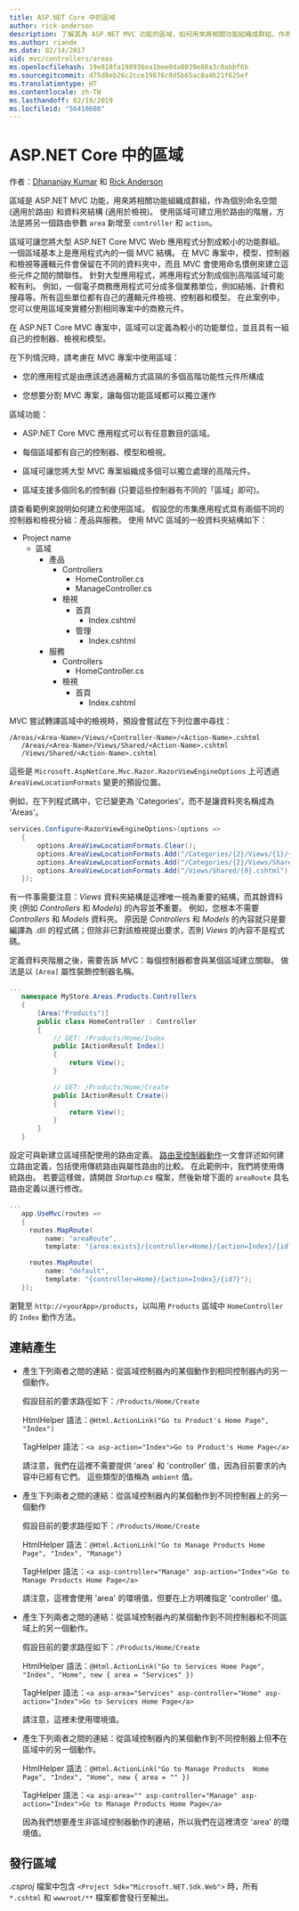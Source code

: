 ```yaml
---
title: ASP.NET Core 中的區域
author: rick-anderson
description: 了解其為 ASP.NET MVC 功能的區域，如何用來將相關功能組織成群組，作為個別命名空間 (適用於路由) 和資料夾結構 (適用於檢視)。
ms.author: riande
ms.date: 02/14/2017
uid: mvc/controllers/areas
ms.openlocfilehash: 19e818fa198936ea1bee0da8039e88a3c0abbf6b
ms.sourcegitcommit: d75d8eb26c2cce19876c8d5b65ac8a4b21f625ef
ms.translationtype: HT
ms.contentlocale: zh-TW
ms.lasthandoff: 02/19/2019
ms.locfileid: "56410608"
---
```

# <a name="areas-in-aspnet-core"></a>ASP.NET Core 中的區域

作者：[Dhananjay Kumar](https://twitter.com/debug_mode) 和 [Rick Anderson](https://twitter.com/RickAndMSFT)

區域是 ASP.NET MVC 功能，用來將相關功能組織成群組，作為個別命名空間 (適用於路由) 和資料夾結構 (適用於檢視)。 使用區域可建立用於路由的階層，方法是將另一個路由參數 `area` 新增至 `controller` 和 `action`。

區域可讓您將大型 ASP.NET Core MVC Web 應用程式分割成較小的功能群組。 一個區域基本上是應用程式內的一個 MVC 結構。 在 MVC 專案中，模型、控制器和檢視等邏輯元件會保留在不同的資料夾中，而且 MVC 會使用命名慣例來建立這些元件之間的關聯性。 針對大型應用程式，將應用程式分割成個別高階區域可能較有利。 例如，一個電子商務應用程式可分成多個業務單位，例如結帳、計費和搜尋等。所有這些單位都有自己的邏輯元件檢視、控制器和模型。 在此案例中，您可以使用區域來實體分割相同專案中的商務元件。

在 ASP.NET Core MVC 專案中，區域可以定義為較小的功能單位，並且具有一組自己的控制器、檢視和模型。

在下列情況時，請考慮在 MVC 專案中使用區域：

* 您的應用程式是由應該透過邏輯方式區隔的多個高階功能性元件所構成

* 您想要分割 MVC 專案，讓每個功能區域都可以獨立運作

區域功能：

* ASP.NET Core MVC 應用程式可以有任意數目的區域。

* 每個區域都有自己的控制器、模型和檢視。

* 區域可讓您將大型 MVC 專案組織成多個可以獨立處理的高階元件。

* 區域支援多個同名的控制器 (只要這些控制器有不同的「區域」即可)。

請查看範例來說明如何建立和使用區域。 假設您的市集應用程式具有兩個不同的控制器和檢視分組：產品與服務。 使用 MVC 區域的一般資料夾結構如下：

* Project name
  * 區域
    * 產品
      * Controllers
        * HomeController.cs
        * ManageController.cs
      * 檢視
        * 首頁
          * Index.cshtml
        * 管理
          * Index.cshtml
    * 服務
      * Controllers
        * HomeController.cs
      * 檢視
        * 首頁
          * Index.cshtml

MVC 嘗試轉譯區域中的檢視時，預設會嘗試在下列位置中尋找：

```text
/Areas/<Area-Name>/Views/<Controller-Name>/<Action-Name>.cshtml
   /Areas/<Area-Name>/Views/Shared/<Action-Name>.cshtml
   /Views/Shared/<Action-Name>.cshtml
   ```

這些是 `Microsoft.AspNetCore.Mvc.Razor.RazorViewEngineOptions` 上可透過 `AreaViewLocationFormats` 變更的預設位置。

例如，在下列程式碼中，它已變更為 'Categories'，而不是讓資料夾名稱成為 'Areas'。

```csharp
services.Configure<RazorViewEngineOptions>(options =>
   {
       options.AreaViewLocationFormats.Clear();
       options.AreaViewLocationFormats.Add("/Categories/{2}/Views/{1}/{0}.cshtml");
       options.AreaViewLocationFormats.Add("/Categories/{2}/Views/Shared/{0}.cshtml");
       options.AreaViewLocationFormats.Add("/Views/Shared/{0}.cshtml");
   });
   ```

有一件事需要注意：*Views* 資料夾結構是這裡唯一視為重要的結構，而其餘資料夾 (例如 *Controllers* 和 *Models*) 的內容並**不**重要。 例如，您根本不需要 *Controllers* 和 *Models* 資料夾。 原因是 *Controllers* 和 *Models* 的內容就只是要編譯為 .dll 的程式碼；但除非已對該檢視提出要求，否則 *Views* 的內容不是程式碼。

定義資料夾階層之後，需要告訴 MVC：每個控制器都會與某個區域建立關聯。 做法是以 `[Area]` 屬性裝飾控制器名稱。

```csharp
...
   namespace MyStore.Areas.Products.Controllers
   {
       [Area("Products")]
       public class HomeController : Controller
       {
           // GET: /Products/Home/Index
           public IActionResult Index()
           {
               return View();
           }

           // GET: /Products/Home/Create
           public IActionResult Create()
           {
               return View();
           }
       }
   }
   ```

設定可與新建立區域搭配使用的路由定義。 [路由至控制器動作](routing.md)一文會詳述如何建立路由定義，包括使用傳統路由與屬性路由的比較。 在此範例中，我們將使用傳統路由。 若要這樣做，請開啟 *Startup.cs* 檔案，然後新增下面的 `areaRoute` 具名路由定義以進行修改。

```csharp
...
   app.UseMvc(routes =>
   {
     routes.MapRoute(
         name: "areaRoute",
         template: "{area:exists}/{controller=Home}/{action=Index}/{id?}");

     routes.MapRoute(
         name: "default",
         template: "{controller=Home}/{action=Index}/{id?}");
   });
   ```

瀏覽至 `http://<yourApp>/products`，以叫用 `Products` 區域中 `HomeController` 的 `Index` 動作方法。

## <a name="link-generation"></a>連結產生

* 產生下列兩者之間的連結：從區域控制器內的某個動作到相同控制器內的另一個動作。

  假設目前的要求路徑如下：`/Products/Home/Create`

  HtmlHelper 語法：`@Html.ActionLink("Go to Product's Home Page", "Index")`

  TagHelper 語法：`<a asp-action="Index">Go to Product's Home Page</a>`

  請注意，我們在這裡不需要提供 'area' 和 'controller' 值，因為目前要求的內容中已經有它們。 這些類型的值稱為 `ambient` 值。

* 產生下列兩者之間的連結：從區域控制器內的某個動作到不同控制器上的另一個動作

  假設目前的要求路徑如下：`/Products/Home/Create`

  HtmlHelper 語法：`@Html.ActionLink("Go to Manage Products Home Page", "Index", "Manage")`

  TagHelper 語法：`<a asp-controller="Manage" asp-action="Index">Go to Manage Products Home Page</a>`

  請注意，這裡會使用 'area' 的環境值，但要在上方明確指定 'controller' 值。

* 產生下列兩者之間的連結：從區域控制器內的某個動作到不同控制器和不同區域上的另一個動作。

  假設目前的要求路徑如下：`/Products/Home/Create`

  HtmlHelper 語法：`@Html.ActionLink("Go to Services Home Page", "Index", "Home", new { area = "Services" })`

  TagHelper 語法：`<a asp-area="Services" asp-controller="Home" asp-action="Index">Go to Services Home Page</a>`

  請注意，這裡未使用環境值。

* 產生下列兩者之間的連結：從區域控制器內的某個動作到不同控制器上但**不**在區域中的另一個動作。

  HtmlHelper 語法：`@Html.ActionLink("Go to Manage Products  Home Page", "Index", "Home", new { area = "" })`

  TagHelper 語法：`<a asp-area="" asp-controller="Manage" asp-action="Index">Go to Manage Products Home Page</a>`

  因為我們想要產生非區域控制器動作的連結，所以我們在這裡清空 'area' 的環境值。

## <a name="publishing-areas"></a>發行區域

*.csproj* 檔案中包含 `<Project Sdk="Microsoft.NET.Sdk.Web">` 時，所有 `*.cshtml` 和 `wwwroot/**` 檔案都會發行至輸出。
